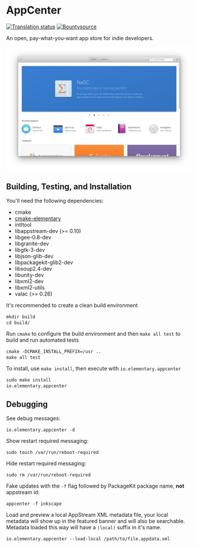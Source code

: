 # AppCenter
[![Translation status](https://l10n.elementary.io/widgets/appcenter/-/svg-badge.svg)](https://l10n.elementary.io/projects/appcenter/?utm_source=widget)
[![Bountysource](https://www.bountysource.com/badge/tracker?tracker_id=57667267)](https://www.bountysource.com/teams/elementary/issues?tracker_ids=57667267)

An open, pay-what-you-want app store for indie developers.

![AppCenter Screenshot](data/screenshot.png?raw=true)

## Building, Testing, and Installation

You'll need the following dependencies:
* cmake
* [cmake-elementary](https://github.com/elementary/cmake-modules)
* intltool
* libappstream-dev (>= 0.10)
* libgee-0.8-dev
* libgranite-dev
* libgtk-3-dev
* libjson-glib-dev
* libpackagekit-glib2-dev
* libsoup2.4-dev
* libunity-dev
* libxml2-dev
* libxml2-utils
* valac (>= 0.26)

It's recommended to create a clean build environment

    mkdir build
    cd build/

Run `cmake` to configure the build environment and then `make all test` to build and run automated tests

    cmake -DCMAKE_INSTALL_PREFIX=/usr ..
    make all test

To install, use `make install`, then execute with `io.elementary.appcenter`

    sudo make install
    io.elementary.appcenter

## Debugging

See debug messages:

    io.elementary.appcenter -d

Show restart required messaging:

    sudo touch /var/run/reboot-required

Hide restart required messaging:

    sudo rm /var/run/reboot-required

Fake updates with the `-f` flag followed by PackageKit package name, **not** appstream id:

    appcenter -f inkscape

Load and preview a local AppStream XML metadata file, your local metadata will show up in the featured banner and will also be searchable. Metadata loaded this way will have a `(local)` suffix in it's name.

    io.elementary.appcenter --load-local /path/to/file.appdata.xml
